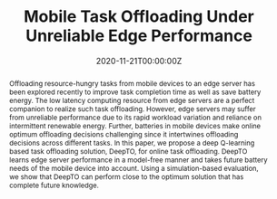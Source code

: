 ---
title: "Mobile Task Offloading Under Unreliable Edge Performance"

# Authors
# If you created a profile for a user (e.g. the default `admin` user), write the username (folder name) here 
# and it will be replaced with their full name and linked to their profile.
authors:
- admin
- Mohammad A. Islam


date: "2020-11-21T00:00:00Z"
doi: "10.1145/3466826.3466838"

# Schedule page publish date (NOT publication's date).
publishDate: "2021-03-21T00:00:00Z"

# Publication type.
# Legend: 0 = Uncategorized; 1 = Conference paper; 2 = Journal article;
# 3 = Preprint / Working Paper; 4 = Report; 5 = Book; 6 = Book section;
# 7 = Thesis; 8 = Patent
publication_types: ["1"]

# Publication name and optional abbreviated publication name.
publication: In 2nd Workshop on AI in Networks and Distributed Systems (WAIN'2020 - colocated with Performance 2020)
publication_short: In 2nd Workshop on AI in Networks and Distributed Systems (WAIN'2020 - colocated with Performance 2020)

abstract: Offloading resource-hungry tasks from mobile devices to an edge server has been explored recently to improve task completion time as well as save battery energy. The low latency computing resource from edge servers are a perfect companion to realize such task offloading. However, edge servers may suffer from unreliable performance due to its rapid workload variation and reliance on intermittent renewable energy. Further, batteries in mobile devices make online optimum offloading decisions challenging since it intertwines offloading decisions across different tasks. In this paper, we propose a deep Q-learning based task offloading solution, DeepTO, for online task offloading. DeepTO learns edge server performance in a model-free manner and takes future battery needs of the mobile device into account. Using a simulation-based evaluation, we show that DeepTO can perform close to the optimum solution that has complete future knowledge.

# Summary. An optional shortened abstract.
summary:  In this paper, we propose a deep Q-learning based task offloading solution, DeepTO, for online task offloading. DeepTO learns edge server performance in a model-free manner and takes future battery needs of the mobile device into account.

tags: ['Mobile Task offloading', 'Reinforcement Learning', 'Edge Computing']

# Display this page in the Featured widget?
featured: true

# Custom links (uncomment lines below)
# links:
# - name: Custom Link
#   url: http://example.org

url_pdf: ''
url_code: ''
url_dataset: ''
url_poster: ''
url_project: ''
url_slides: ''
url_source: 'https://doi.org/10.1145/3466826.3466838'
url_video: ''

# Featured image
# To use, add an image named `featured.jpg/png` to your page's folder. 
image:
  caption: ''
  focal_point: ""
  preview_only: false

# Associated Projects (optional).
#   Associate this publication with one or more of your projects.
#   Simply enter your project's folder or file name without extension.
#   E.g. `internal-project` references `content/project/internal-project/index.md`.
#   Otherwise, set `projects: []`.
projects: []

# Slides (optional).
#   Associate this publication with Markdown slides.
#   Simply enter your slide deck's filename without extension.
#   E.g. `slides: "example"` references `content/slides/example/index.md`.
#   Otherwise, set `slides: ""`.
slides: 
---